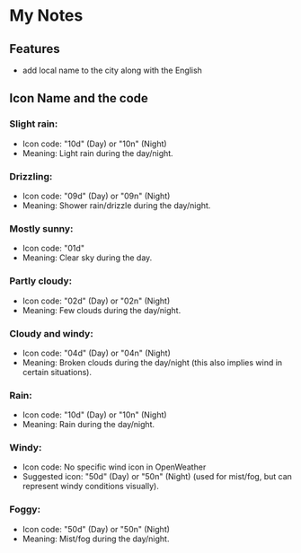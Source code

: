 # My Notes

## Features 
- add local name to the city along with the English 

## Icon Name and the code
### Slight rain:
- Icon code: "10d" (Day) or "10n" (Night)
- Meaning: Light rain during the day/night.
### Drizzling:
- Icon code: "09d" (Day) or "09n" (Night)
- Meaning: Shower rain/drizzle during the day/night.
### Mostly sunny:
- Icon code: "01d"
- Meaning: Clear sky during the day.
### Partly cloudy:
- Icon code: "02d" (Day) or "02n" (Night)
- Meaning: Few clouds during the day/night.
### Cloudy and windy:
- Icon code: "04d" (Day) or "04n" (Night)
- Meaning: Broken clouds during the day/night (this also implies wind in certain situations).
### Rain:
- Icon code: "10d" (Day) or "10n" (Night)
- Meaning: Rain during the day/night.
### Windy:
- Icon code: No specific wind icon in OpenWeather
- Suggested icon: "50d" (Day) or "50n" (Night) (used for mist/fog, but can represent windy conditions visually).
### Foggy:
- Icon code: "50d" (Day) or "50n" (Night)
- Meaning: Mist/fog during the day/night.